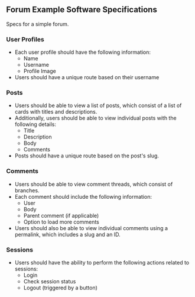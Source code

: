 ## Forum Example Software Specifications

Specs for a simple forum.

### User Profiles
- Each user profile should have the following information:
    - Name
    - Username
    - Profile Image
- Users should have a unique route based on their username

### Posts
- Users should be able to view a list of posts, which consist of a list of cards with titles and descriptions.
- Additionally, users should be able to view individual posts with the following details:
    - Title
    - Description
    - Body
    - Comments
- Posts should have a unique route based on the post's slug.

### Comments
- Users should be able to view comment threads, which consist of branches.
- Each comment should include the following information:
    - User
    - Body
    - Parent comment (if applicable)
    - Option to load more comments
- Users should also be able to view individual comments using a permalink, which includes a slug and an ID.

### Sessions
- Users should have the ability to perform the following actions related to sessions:
    - Login
    - Check session status
    - Logout (triggered by a button)
